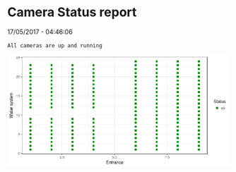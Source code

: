 Camera Status report
================
17/05/2017 - 04:46:06

    All cameras are up and running

![](camreport_files/figure-markdown_github/unnamed-chunk-2-1.png)
